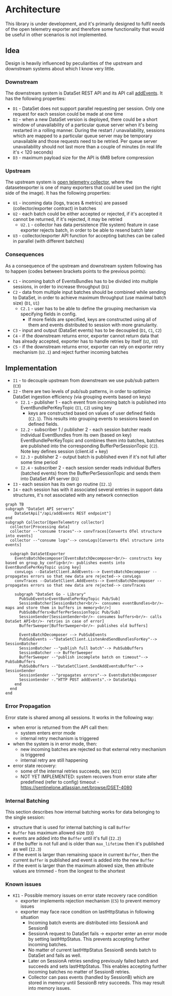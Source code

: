 # Architecture

This library is under development, and it's primarily designed to fulfil needs of the
open telemetry exporter and therefore some functionality that would be useful in other
scenarios is not implemented.

## Idea

Design is heavily influenced by peculiarities of the upstream and downstream systems
about which I know very little.

### Downstream

The downstream system is DataSet REST API and its API call [addEvents](https://app.scalyr.com/help/api#addEvents).
It has the following properties:

* `D1` - DataSet does not support parallel requesting per session. Only one request for each session could be made at one time
* `D2` - when a new DataSet version is deployed, there could be a short window of unavailability of a particular queue server when it's being restarted in a rolling manner. During the restart / unavailability, sessions which are mapped to a particular queue server may be temporary unavailable and those requests need to be retried. Per queue server unavailability should not last more than a couple of minutes (in real life it's < 120 seconds)
* `D3` - maximum payload size for the API is 6MB before compression

### Upstream

The upstream system is [open telemetry collector](https://opentelemetry.io/docs/collector/),
where the datasetexporter is one of many exporters that could be used
(on the right side of the image). It has the following properties:

* `U1` - incoming data (logs, traces & metrics) are passed (collector/exporter contract) in batches
* `U2` - each batch could be either accepted or rejected, if it's accepted it cannot be returned, if it's rejected, it may be retried
  * `U2.1` - collector has data persistence (file system) feature in case exporter rejects batch, in order to be able to resend batch later
* `U3` - collector/exporter API function for accepting batches can be called in parallel (with different batches)

### Consequences

As a consequence of the upstream and downstream system following has to happen (codes
between brackets points to the previous points):

* `C1` - incoming batch of EventsBundles has to be divided into multiple sessions, in order to increase throughput (`D1`)
* `C2` - data from multiple input batches should be combined while sending to DataSet, in order to achieve maximum throughput (use maximal batch size) (`D1`, `U1`)
  * `C2.1` - user has to be able to define the grouping mechanism via specifying fields in config.
    * If more fields are specified, keys are constructed using all of them and events distributed to session with more granularity.
* `C3` - input and output (DataSet events) has to be decoupled (`D1`, `C1`, `C2`)
* `C4` - if the downstream returns error, exporter cannot return data that has already accepted, exporter has to handle retries by itself (`U2`, `U3`)
* `C5` - if the downstream returns error, exporter can rely on exporter retry mechanism (`U2.1`) and reject further incoming batches

## Implementation

* `I1` - to decouple upstream from downstream we use pub/sub pattern (`C3`)
* `I2` - there are two levels of pub/sub patterns, in order to optimize DataSet ingestion efficiency (via grouping events based on keys)
  * `I2.1` - publisher 1 - each event from incoming batch is published into EventBundlePerKeyTopic (`I1`, `C2`) using key
    * keys are constructed based on values of user defined fields (`C2.1`). This results into grouping events to sessions based on defined fields.
  * `I2.2` - subscriber 1 / publisher 2 - each session batcher reads individual EventBundles from its own (based on key) EventBundlePerKeyTopic and combines them into batches, batches are published into the corresponding BufferPerSessionTopic (`C2`). Note key defines session (client.id + key)
  * `I2.3` - publisher 2 - output batch is published even if it's not full after some time period
  * `I2.4` - subscriber 2 - each session sender reads individual Buffers (batched events) from the BufferPerSessionTopic and sends them into DataSet API server (`D1`)
* `I3` - each session has its own go routine (`I2.1`)
* `I4` - each session has with it associated several entries in support data structures, it's not associated with any network connection

```mermaid
graph TB
subgraph "DataSet API servers"
    DataSetApi["/api/addEvents REST endpoint"]
end
subgraph Collector[OpenTelemetry collector]
  collector[Processing data]
  collector --"consume traces"--> convTraces[Converts OTel structure into events]
  collector --"consume logs"--> convLogs[Converts OTel structure into events]

  subgraph DataSetExporter
    EventsBatchDecomposer[EventsBatchDecomposer<br/>- constructs key based on group_by config<br/>- publishes events into EventBundlePerKeyTopic using key]
    convLogs --DataSetClient.AddEvents--> EventsBatchDecomposer --propagates errors so that new data are rejected--> convLogs
    convTraces --DataSetClient.AddEvents--> EventsBatchDecomposer --propagates errors so that new data are rejected--> convTraces

    subgraph "DataSet Go - Library"
      PubSubEvents>EventBundlePerKeyTopic Pub/Sub]
      SessionBatcher[SessionBatcher<br/>- consumes eventBundles<br/>- maps and store them in buffers in memory<br/>]
      PubSubBuffers>BufferPerSessionTopic Pub/Sub]
      SessionSender[SessionSender<br/>- consumes buffers<br/>- calls DataSet API<br/>- retries in case of error]
      BufferSweeper[BufferSweeper<br/>- publishes old buffers]

      EventsBatchDecomposer --> PubSubEvents
      PubSubEvents --"DataSetClient.ListenAndSendBundlesForKey"--> SessionBatcher
      SessionBatcher --"publish full batch"--> PubSubBuffers
      SessionBatcher --> BufferSweeper
      BufferSweeper --"publish incomplete batch on timeout"--> PubSubBuffers
      PubSubBuffers --"DataSetClient.SendAddEventsBuffer"--> SessionSender
      SessionSender --"propagates errors"--> EventsBatchDecomposer
      SessionSender -."HTTP POST addEvents".-> DataSetApi
    end
  end
end
```

### Error Propagation

Error state is shared among all sessions. It works in the following way:

* when error is returned from the API call then:
  * system enters error mode
  * internal retry mechanism is triggered
* when the system is in error mode, then:
  * new incoming batches are rejected so that external retry mechanism is triggered
  * internal retry are still happening
* error state recovery:
  * some of the internal retries succeeds, see (`KI1`)
  * NOT YET IMPLEMENTED: system recovers from error state after predefined (refer to config) timeout - https://sentinelone.atlassian.net/browse/DSET-4080

### Internal Batching

This section describes how internal batching works for data belonging to the single session:

* structure that is used for internal batching is call `Buffer`
* `Buffer` has maximum allowed size (`D3`)
* events are added into the `Buffer` until it's full (`I2.2`)
* if the buffer is not full and is older than `max_lifetime` then it's published as well (`I2.3`)
* if the event is larger than remaining space in current `Buffer`, then the current `Buffer` is published and event is added into the new `Buffer`
* if the event is larger than the maximum allowed size, then attribute values are trimmed - from the longest to the shortest

### Known issues

* `KI1` - Possible memory issues on error state recovery race condition
  * exporter implements rejection mechanism (`C5`) to prevent memory issues
  * exporter may face race condition on lastHttpStatus in following situation
    * Incoming batch events are distributed into SessionA and SessionB
    * SessionA request to DataSet fails -> exporter enter an error mode by setting lastHttpStatus. This prevents accepting further incoming batches.
    * No matter of current lastHttpStatus SessionB sends batch to DataSet and fails as well.
    * Later on SessionA retries sending previously failed batch and succeeds and sets lastHttpStatus. This enables accepting further incoming batches no matter of SessionB retries.
    * Collector can pass events (handled by SessionB) which are stored in memory until SessionB retry succeeds. This may result into memory issues.
